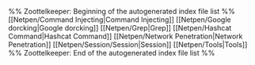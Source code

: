 %% Zoottelkeeper: Beginning of the autogenerated index file list  %%
 [[Netpen/Command Injecting|Command Injecting]]
 [[Netpen/Google dorcking|Google dorcking]]
 [[Netpen/Grep|Grep]]
 [[Netpen/Hashcat Command|Hashcat Command]]
 [[Netpen/Network Penetration|Network Penetration]]
 [[Netpen/Session/Session|Session]]
 [[Netpen/Tools|Tools]]
%% Zoottelkeeper: End of the autogenerated index file list  %%
